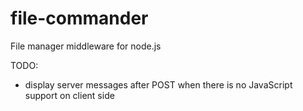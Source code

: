 file-commander
==============

File manager middleware for node.js

TODO:
- display server messages after POST when there is no JavaScript support on client side
